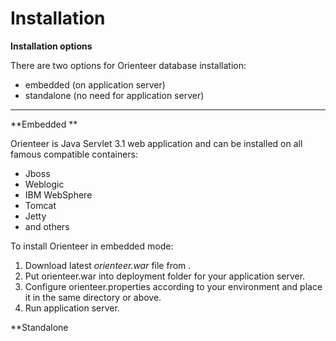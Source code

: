 # Installation

**Installation options**

There are two options for Orienteer database installation:
* embedded (on application server)
* standalone (no need for application server)


---


**Embedded **

Orienteer is Java Servlet 3.1 web application and can be installed on all famous compatible containers:
* Jboss
* Weblogic
* IBM WebSphere
* Tomcat
* Jetty
* and others

To install Orienteer in embedded mode:
1. Download latest *orienteer.war* file from <LOCATION>.
2. Put orienteer.war into deployment folder for your application server.
3. Configure orienteer.properties according to your environment and place it in the same directory or above.
4. Run application server.




**Standalone
